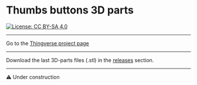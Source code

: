 # Thumbs buttons 3D parts

[![License: CC BY-SA 4.0](https://img.shields.io/badge/License-CC%20BY--SA%204.0-lightgrey.svg)](https://creativecommons.org/licenses/by-sa/4.0/)

<hr>
Go to the <a href="https://www.thingiverse.com/thing:6236157">Thingverse project page</a>
<hr>
Download the last 3D-parts files (.stl) in the <a href="#">releases</a> section.
<hr>
⚠️ Under construction
